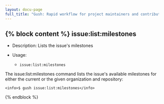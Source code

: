 ```yaml
---
layout: docu-page
full_title: "Gush: Rapid workflow for project maintainers and contributors"
---
```

{% block content %}
issue:list:milestones
---------------------

* Description: Lists the issue's milestones
* Usage:

  * `issue:list:milestones`

The <info>issue:list:milestones</info> command lists the issue's available milestones for either the current
or the given organization and repository:

    <info>$ gush issue:list:milestones</info>



{% endblock %}